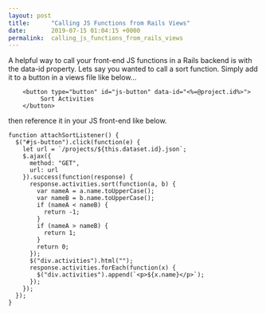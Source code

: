 ```yaml
---
layout: post
title:      "Calling JS Functions from Rails Views"
date:       2019-07-15 01:04:15 +0000
permalink:  calling_js_functions_from_rails_views
---
```



A helpful way to call your front-end JS functions in a Rails backend is with the data-id property. Lets say you wanted to call a sort function. Simply add it to a button in a views file like below...

```
    <button type="button" id="js-button" data-id="<%=@project.id%>">
         Sort Activities
    </button>
```

then reference it in your JS front-end like below.

```
function attachSortListener() {
  $("#js-button").click(function(e) {
    let url = `/projects/${this.dataset.id}.json`;
    $.ajax({
      method: "GET",
      url: url
    }).success(function(response) {
      response.activities.sort(function(a, b) {
        var nameA = a.name.toUpperCase();
        var nameB = b.name.toUpperCase();
        if (nameA < nameB) {
          return -1;
        }
        if (nameA > nameB) {
          return 1;
        }
        return 0;
      });
      $("div.activities").html("");
      response.activities.forEach(function(x) {
        $("div.activities").append(`<p>${x.name}</p>`);
      });
    });
  });
}
```

